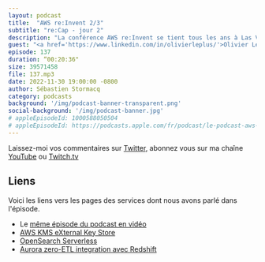 ```yaml
---
layout: podcast
title:  "AWS re:Invent 2/3"
subtitle: "re:Cap - jour 2"
description: "La conférence AWS re:Invent se tient tous les ans à Las Vegas. Cette année plus de 50000 clients et partenaires sont réunis pour apprendre et échanger leurs expériences dans le cloud AWS. Dans ce podcast, je reviens avec mes invités sur les principales annonces faites pendant les trois premières journées de conférence. On y parle de eXternal Key Store (XKS), de OpenSearch en serverless et d'une solution no-code pour de l'ETL."
guest: "<a href='https://www.linkedin.com/in/olivierleplus/'>Olivier Leplus</a>, Developer Advocate, AWS ; <a href='https://www.linkedin.com/in/j%C3%A9r%C3%A9mie-rodon-b6656290/'>Jérémie Rodon</a>, Cloud Architect Devoteam / Revolve et <a href='https://www.linkedin.com/in/arnaudj/'>Arnaud Jean</a>, Solution Architect, AWS"
episode: 137
duration: “00:20:36"
size: 39571458
file: 137.mp3
date: 2022-11-30 19:00:00 -0800
author: Sébastien Stormacq
category: podcasts
background: '/img/podcast-banner-transparent.png'
social-background: '/img/podcast-banner.jpg'
# appleEpisodeId: 1000588050504
# appleEpisodeId: https://podcasts.apple.com/fr/podcast/le-podcast-aws-en-français/id1452118442
---
```


Laissez-moi vos commentaires sur [Twitter](https://twitter.com/sebsto), abonnez vous sur ma chaîne [YouTube](https://www.youtube.com/sebsto) ou [Twitch.tv](https://www.twitch.tv/sebAWS)

## Liens

Voici les liens vers les pages des services dont nous avons parlé dans l'épisode.

- Le [même épisode du podcast en vidéo](https://www.youtube.com/watch?v=eG1IawjyYVA)
- [AWS KMS eXternal Key Store](https://aws.amazon.com/blogs/aws/announcing-aws-kms-external-key-store-xks/)
- [OpenSearch Serverless](https://aws.amazon.com/blogs/aws/preview-amazon-opensearch-serverless-run-search-and-analytics-workloads-without-managing-clusters/)
- [Aurora zero-ETL integration avec Redshift](https://aws.amazon.com/about-aws/whats-new/2022/11/amazon-aurora-zero-etl-integration-redshift/)